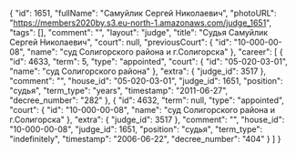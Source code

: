 {
    "id": 1651,
    "fullName": "Самуйлик Сергей Николаевич",
    "photoURL": "https://members2020by.s3.eu-north-1.amazonaws.com/judge_1651",
    "tags": [],
    "comment": "",
    "layout": "judge",
    "title": "Судья Самуйлик Сергей Николаевич",
    "court": null,
    "previousCourt": {
        "id": "10-000-00-08",
        "name": "суд Солигорского района и г.Солигорска"
    },
    "career": [
        {
            "id": 4633,
            "term": 5,
            "type": "appointed",
            "court": {
                "id": "05-020-03-01",
                "name": "суд Солигорского района"
            },
            "extra": {
                "judge_id": 3517
            },
            "comment": "",
            "house_id": "05-020-03-01",
            "judge_id": 1651,
            "position": "судья",
            "term_type": "years",
            "timestamp": "2011-06-27",
            "decree_number": "282"
        },
        {
            "id": 4632,
            "term": null,
            "type": "appointed",
            "court": {
                "id": "10-000-00-08",
                "name": "суд Солигорского района и г.Солигорска"
            },
            "extra": {
                "judge_id": 3517
            },
            "comment": "",
            "house_id": "10-000-00-08",
            "judge_id": 1651,
            "position": "судья",
            "term_type": "indefinitely",
            "timestamp": "2006-06-22",
            "decree_number": "404"
        }
    ]
}